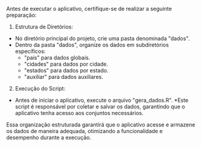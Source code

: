 Antes de executar o aplicativo, certifique-se de realizar a seguinte preparação:

1. Estrutura de Diretórios:

  * No diretório principal do projeto, crie uma pasta denominada "dados".
  * Dentro da pasta "dados", organize os dados em subdiretórios específicos:
    * "pais" para dados globais.
    * "cidades" para dados por cidade.
    * "estados" para dados por estado.
    * "auxiliar" para dados auxiliares.

2. Execução do Script:

* Antes de iniciar o aplicativo, execute o arquivo "gera_dados.R".
    *Este script é responsável por coletar e salvar os dados, garantindo que o aplicativo tenha acesso aos conjuntos necessários.

Essa organização estruturada garantirá que o aplicativo acesse e armazene os dados de maneira adequada, otimizando a funcionalidade e desempenho durante a execução.
